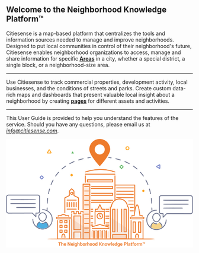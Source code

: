 ## Welcome to the Neighborhood Knowledge Platform&trade; 

Citiesense is a map-based platform that centralizes the tools and information sources needed to manage and improve neighborhoods. Designed to put local communities in control of their neighborhood's future, Citiesense enables neighborhood organizations to access, manage and share information for specific [**Areas**](https://www.citiesense.com/docs/pages/04-Areas.md) in a city, whether a special district, a single block, or a neighborhood-size area. 
______
Use Citiesense to track commercial properties, development activity, local businesses, and the conditions of streets and parks. Create custom data-rich maps and dashboards that present valuable local insight about a neighborhood by creating [**pages**](https://www.citiesense.com/docs/pages/03-Pages.md) for different assets and activities. 
______
This User Guide is provided to help you understand the features of the service. Should you have any questions, please email us at *info@citiesense.com*.

<img src="https://github.com/citiesense/docs/blob/master/images/faq_welcome.jpg?raw=true" class="img-fluid">
